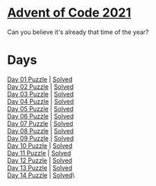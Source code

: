 # [Advent of Code 2021](https://adventofcode.com/2021/about)

Can you believe it's already that time of the year?

# Days

[Day 01 Puzzle](https://adventofcode.com/2021/day/1) | [Solved](day1/puzzle.py)\
[Day 02 Puzzle](https://adventofcode.com/2021/day/2) | [Solved](day2/puzzle.py)\
[Day 03 Puzzle](https://adventofcode.com/2021/day/3) | [Solved](day3/puzzle.py)\
[Day 04 Puzzle](https://adventofcode.com/2021/day/4) | [Solved](day4/puzzle.py)\
[Day 05 Puzzle](https://adventofcode.com/2021/day/5) | [Solved](day5/puzzle.py)\
[Day 06 Puzzle](https://adventofcode.com/2021/day/6) | [Solved](day6/puzzle.py)\
[Day 07 Puzzle](https://adventofcode.com/2021/day/7) | [Solved](day7/puzzle.py)\
[Day 08 Puzzle](https://adventofcode.com/2021/day/8) | [Solved](day8/puzzle.py)\
[Day 09 Puzzle](https://adventofcode.com/2021/day/9) | [Solved](day9/puzzle.py)\
[Day 10 Puzzle](https://adventofcode.com/2021/day/10) | [Solved](day10/puzzle.py)\
[Day 11 Puzzle](https://adventofcode.com/2021/day/11) | [Solved](day11/puzzle.py)\
[Day 12 Puzzle](https://adventofcode.com/2021/day/12) | [Solved](day12/puzzle.py)\
[Day 13 Puzzle](https://adventofcode.com/2021/day/13) | [Solved](day13/puzzle.py)\
[Day 14 Puzzle](https://adventofcode.com/2021/day/14) | [Solved](day14/puzzle.py)\
<!-- [Day 15 Puzzle](https://adventofcode.com/2021/day/15) | [Solved](day15/puzzle.py)\ -->
<!-- [Day 16 Puzzle](https://adventofcode.com/2021/day/16) | [Solved](day16/puzzle.py)\ -->
<!-- [Day 17 Puzzle](https://adventofcode.com/2021/day/16) | [Solved](day17/puzzle.py)\ -->
<!-- [Day 18 Puzzle](https://adventofcode.com/2021/day/16) | [Solved](day18/puzzle.py)\ -->
<!-- [Day 19 Puzzle](https://adventofcode.com/2021/day/16) | [Solved](day19/puzzle.py)\ -->
<!-- [Day 20 Puzzle](https://adventofcode.com/2021/day/16) | [Solved](day20/puzzle.py)\ -->
<!-- [Day 21 Puzzle](https://adventofcode.com/2021/day/16) | [Solved](day21/puzzle.py)\ -->
<!-- [Day 22 Puzzle](https://adventofcode.com/2021/day/16) | [Solved](day22/puzzle.py)\ -->
<!-- [Day 23 Puzzle](https://adventofcode.com/2021/day/16) | [Solved](day23/puzzle.py)\ -->
<!-- [Day 24 Puzzle](https://adventofcode.com/2021/day/16) | [Solved](day24/puzzle.py)\ -->
<!-- [Day 25 Puzzle](https://adventofcode.com/2021/day/16) | [Solved](day25/puzzle.py)\ -->